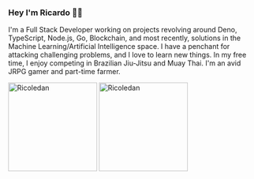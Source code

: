 ### Hey I'm Ricardo 👋🏾

I'm a Full Stack Developer working on projects revolving around Deno, TypeScript, Node.js, Go, Blockchain, and most recently, solutions in the Machine Learning/Artificial Intelligence space. I have a penchant for attacking challenging problems, and I love to learn new things. In my free time, I enjoy competing in Brazilian Jiu-Jitsu and Muay Thai. I'm an avid JRPG gamer and part-time farmer.  

<div>
  <img height="180em" src="https://github-readme-stats.vercel.app/api?username=ricoledan&theme=dark&show_icons=true" alt="Ricoledan" />
  <img height="180em" src="https://github-readme-stats.vercel.app/api/top-langs/?username=ricoledan&theme=dark&layout=compact&show_icons=true&langs_count=8" alt="Ricoledan" /> 
</div>

